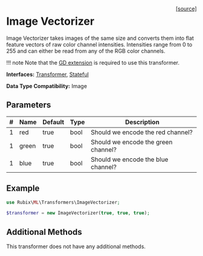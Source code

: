 <span style="float:right;"><a href="https://github.com/RubixML/ML/blob/master/src/Transformers/ImageVectorizer.php">[source]</a></span>

# Image Vectorizer
Image Vectorizer takes images of the same size and converts them into flat feature vectors of raw color channel intensities. Intensities range from 0 to 255 and can either be read from any of the RGB color channels.

!!! note
    Note that the [GD extension](https://php.net/manual/en/book.image.php) is required to use this transformer.

**Interfaces:** [Transformer](api.md#transformer), [Stateful](api.md#stateful)

**Data Type Compatibility:** Image

## Parameters
| # | Name | Default | Type | Description |
|---|---|---|---|---|
| 1 | red | true | bool | Should we encode the red channel? |
| 1 | green | true | bool | Should we encode the green channel? |
| 1 | blue | true | bool | Should we encode the blue channel? |

## Example
```php
use Rubix\ML\Transformers\ImageVectorizer;

$transformer = new ImageVectorizer(true, true, true);
```

## Additional Methods
This transformer does not have any additional methods.
